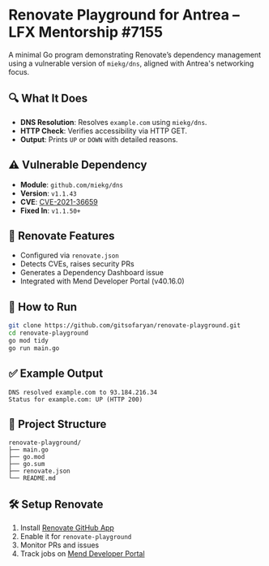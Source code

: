 
# Renovate Playground for Antrea – LFX Mentorship #7155

A minimal Go program demonstrating Renovate’s dependency management using a vulnerable version of `miekg/dns`, aligned with Antrea's networking focus.

## 🔍 What It Does
- **DNS Resolution**: Resolves `example.com` using `miekg/dns`.
- **HTTP Check**: Verifies accessibility via HTTP GET.
- **Output**: Prints `UP` or `DOWN` with detailed reasons.

## ⚠️ Vulnerable Dependency
- **Module**: `github.com/miekg/dns`
- **Version**: `v1.1.43`
- **CVE**: [CVE-2021-36659](https://github.com/advisories/GHSA-4jv9-86wv-5v3h)
- **Fixed In**: `v1.1.50+`

## 🚀 Renovate Features
- Configured via `renovate.json`
- Detects CVEs, raises security PRs
- Generates a Dependency Dashboard issue
- Integrated with Mend Developer Portal (v40.16.0)

## 🧪 How to Run
```bash
git clone https://github.com/gitsofaryan/renovate-playground.git
cd renovate-playground
go mod tidy
go run main.go
````

## ✅ Example Output

```text
DNS resolved example.com to 93.184.216.34
Status for example.com: UP (HTTP 200)
```

## 📁 Project Structure

```
renovate-playground/
├── main.go
├── go.mod
├── go.sum
├── renovate.json
└── README.md
```

## 🛠️ Setup Renovate

1. Install [Renovate GitHub App](https://github.com/apps/renovate)
2. Enable it for `renovate-playground`
3. Monitor PRs and issues
4. Track jobs on [Mend Developer Portal](https://developer.mend.io/)







